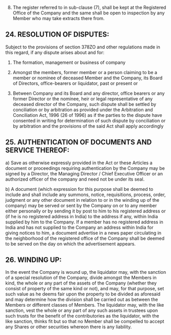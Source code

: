 8) The register referred to in sub-clause (7), shall be kept at the Registered Office of the Company and the same shall be open to inspection by any Member who may take extracts there from.

## 24. RESOLUTION OF DISPUTES:

Subject to the provisions of section 378ZO and other regulations made in this regard, if any dispute arises about and for:

1) The formation, management or business of company

2) Amongst the members, former member or a person claiming to be a member or nominee of deceased Member and the Company, its Board of Directors, office-bearers or liquidator, past or present or

3) Between Company and its Board and any director, office bearers or any former Director or the nominee, heir or legal representative of any deceased director of the Company, such dispute shall be settled by conciliation or by arbitration as provided under the Arbitration and Conciliation Act, 1996 (26 of 1996) as if the parties to the dispute have consented in writing for determination of such dispute by conciliation or by arbitration and the provisions of the said Act shall apply accordingly

## 25. AUTHENTICATION OF DOCUMENTS AND SERVICE THEREOF:

a) Save as otherwise expressly provided in the Act or these Articles a document or proceedings requiring authentication by the Company may be signed by a Director, the Managing Director / Chief Executive Officer or an authorized officer of the company and need not be under its seal.

b) A document (which expression for this purpose shall be deemed to include and shall include any summons, notice, requisitions, process, order, judgment or any other document in relation to or in the winding up of the company) may be served or sent by the Company on or to any member either personally or by sending it by post to him to his registered address or (if he is no registered address in India) to the address if any, within India supplied by him to the Company. If a member has no registered address in India and has not supplied to the Company an address within India for giving notices to him, a document advertise in a news paper circulating in the neighborhood of the registered office of the Company shall be deemed to be served on the day on which the advertisement appears.

## 26. WINDING UP:

In the event the Company is wound up, the liquidator may, with the sanction of a special resolution of the Company, divide amongst the Members in kind, the whole or any part of the assets of the Company (whether they consist of property of the same kind or not), and may, for that purpose, set such value as he deems fair upon the property to be divided as aforesaid and may determine how the division shall be carried out as between the Members or different classes of Members. The liquidator may, with the like sanction, vest the whole or any part of any such assets in trustees upon such trusts for the benefit of the contributories as the liquidator, with the like sanction, thinks fit but so that no Member shall be compelled to accept any Shares or other securities whereon there is any liability.